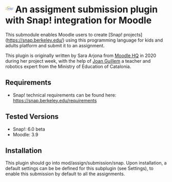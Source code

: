 # ![moodle-assignsubmission_snap](pix/icon.png) An assigment submission plugin with Snap! integration for Moodle

This submodule enables Moodle users to create [Snap! projects] (https://snap.berkeley.edu/) using this programming language for kids and adults platform and submit it to an assignment.

This plugin is originally written by Sara Arjona from [Moodle HQ](https://moodle.com) in 2020 during her project week, with the help of [Joan Guillem](https://github.com/jguille2/) a teacher and robotics expert from the Ministry of Education of Catalonia.

## Requirements
- Snap! technical requirements can be found here: https://snap.berkeley.edu/requirements

## Tested Versions
- Snap!: 6.0 beta
- Moodle: 3.9

## Installation
This plugin should go into mod/assign/submission/snap. Upon installation, a default settings can be be defined for this subplugin (see Settings), to enable this submission by default to all the assignments.

